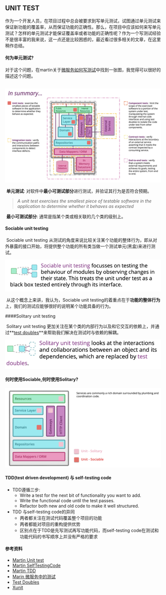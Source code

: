 ## UNIT TEST

作为一个开发人员，在项目过程中总会被要求到写单元测试，试图通过单元测试来保证新功能的覆盖率，从而保证功能的正确性。那么，在项目中应该如何来写单元测试？怎样的单元测试才能保证覆盖率或者功能的正确性呢？作为一个写测试经验不是很丰富的我来说，这一点还是比较困惑的，最近看过很多相关的文章，在这里稍作总结。

#### 何为单元测试?

对于这个问题，在martin关于[微服务如何写测试](https://martinfowler.com/articles/microservice-testing/)中找到一张图，我觉得可以很好的描述这个问题。

​		![image-20191027113857730](images/image-20191027113857730.png)

​		**单元测试**: 对软件中**最小可测试部分**进行测试，并验证其行为是否符合预期。

> *A unit test exercises the smallest piece of testable software in the application to determine whether it behaves as expected*

​		**最小可测试部分**: 通常是指某个类或相关联的几个类的级别上。

#### Sociable unit testing

​		Sociable unit testing 从测试的角度来说比较关注某个功能的整体行为，即从对外暴露的接口开始，将提供整个功能的所有类当做一个测试单元(黑盒)来进行测试。

![image-20191117220812738](images/image-20191117220812738.png)

​		从这个概念上来讲，我认为，Sociable unit testing的着重点在于**功能的整体行为**上，我们的测试应能够很好的说明某个功能具备的行为。

####Solitary unit testing 

​		Solitary unit testing 更加关注在某个类的内部行为以及和它交互的依赖上，并通过**[test doubles](http://xunitpatterns.com/Test%20Double.html)**来帮助我们解决在测试时与依赖的解耦。

![image-20191117221713835](images/image-20191117221713835.png)

#### 何时使用Sociable,何时使用Solitary?

![image-20191117221842702](images/image-20191117221842702.png)

#### TDD(test driven development) 与 self-testing code

- TDD遵循三步:
  - Write a test for the next bit of functionality you want to add.
  - Write the functional code until the test passes.
  - Refactor both new and old code to make it well structured.
- TDD 与self-testing code的异同
  - 两者都关注在测试代码覆盖整个项目的功能
  - 两者都能对项目的重构提供优势
  - 区别点在于TDD是先写测试再写功能代码，而self-testing code在测试和功能代码的书写顺序上并没有严格的要求



#### 参考资料

- [Martin Unit test](https://martinfowler.com/bliki/UnitTest.html)
- [Martin SelfTestingCode](https://martinfowler.com/bliki/SelfTestingCode.html)
- [Martin TDD](https://martinfowler.com/bliki/TestDrivenDevelopment.html)
- [Marin 微服务中的测试](https://martinfowler.com/articles/microservice-testing)
- [Test Doubles](http://xunitpatterns.com/Test%20Double.html)
- [Xunit](https://martinfowler.com/bliki/Xunit.html)